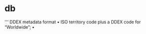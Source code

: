 # db

'''
DDEX metadata format 
• <TerritoryCode> ISO territory code plus a DDEX code
 for “Worldwide”;
• <Title> - A composite element for title of the sound recording.
	 	 DDEX allows for many different kinds of titles. This element takes
 an attribute to identify the type of title being provided, i.e.
 “FormalTitle,” “DisplayTitle,” or “AbbreviatedDisplayTitle”;
• <DisplayArtist> - A composite element used to specify the artist
 associated with each sound recording. It includes elements to
	 	 specify an artist’s name as well as an optional <ArtistRole> element;
• <ResourceContributor> - DDEX includes the concept of a
	 	 contributor. This field can be used to list contributing artists such
 as guest rappers, soloists, etc;
• <LabelName> - An element for the label name;
• <PLine> - A composite element that identifies the year of first
 release of the Resource or Release followed by the name of the
 entity that owns the phonographic rights in the Resource or
 Release;
• <Genre> - A composite element used to specify genre
 information;
• <ParentalWarningType> - The element used to identify whether
	 	 the file includes explicit content or not;
• <TechnicalSoundRecordingDetails> - A composite element that
	 	 includes all the technical details about an audio file, such as the
 codec, bit rate, number of channels, etc. This element also contains
	 	 the file name and hash sum of the file; and
• <IsPreview> - Indication of whether the Resource is a preview
	 	 of an associated full Resource. <Video>.

'''

Database files for WAYLOSTREAMS 

ARTISTS : this is just the string associated with an album it is not a person : 
Artist id 
Artist name 

PEOPLE : can be a label contact , a performer, composer , user 
First name 
Last name 
Location
DOB 
Gender 


LABELS: 
Label owner
Label contact 
Location 


ALBUMS

 `album_id` int(100) NOT NULL,
  `album_title` varchar(100) NOT NULL,
  `album_artist` int(100) NOT NULL,
  `release_date` date NOT NULL,
  `image_url` varchar(100) NOT NULL,
  `credits` varchar(10000) NOT NULL,
  `uploader` varchar(100) NOT NULL


TRACKS

`id` int(100) NOT NULL,
 `title` varchar(100) NOT NULL,
 `purchase_cost` int(50) NOT NULL,
 `stream_cost` int(50) NOT NULL,
 `URL` varchar(100) NOT NULL,
 `artist` int(100) NOT NULL,
Uploader 


PLAYLISTS 
Playlist id 
Playlist array eg [ trackid, trackid, albumid ] 
Playlist name 
Playlist creator ( personid ) 


PERFORMERS
performer id 
Performer name 
Person id 

COMPOSERS 
composer id 
composer name 
person id 

STREAMS 

 `stream_id` int(255) NOT NULL,
 `user_id` int(255) NOT NULL,
 `song_id` int(255) NOT NULL,
 `purchase_cost` int(255) NOT NULL,
 `number_plays` int(255) NOT NULL,
 `unpaid_plays` int(100) NOT NULL,
 `last_payment_date` date DEFAULT NULL,
 `first_access_time` date NOT NULL,
 `last_access_time` date NOT NULL


USERS 

 `id` int(11) NOT NULL,
 username 
 date joined 
 first purchase 
 last purchase 
 credits 
 spent credits 
 















PERSONS


 `email` varchar(100) NOT NULL,
 `password` varchar(100) NOT NULL,
 `hash` varchar(32) NOT NULL,
 `active` tinyint(1) NOT NULL DEFAULT '0',
 `credits` int(11) NOT NULL,
 `isPaused` int(11) NOT NULL DEFAULT '0',
 `lastPlayed` int(11) NOT NULL DEFAULT '0',
 `freeCreditBool` int(100) NOT NULL DEFAULT '0'
Current location 
Birth location 
DOB 










LOCATIONS 

Address 1 
Address 2 
Country 
City 
Coords 
Phone number 




